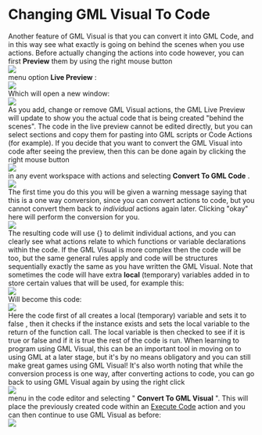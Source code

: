 # Changing GML Visual To Code

Another feature of GML Visual is that you can convert it into GML Code,
and in this way see what exactly is going on behind the scenes when you
use actions. Before actually changing the actions into code however, you
can first **Preview** them by using the right mouse button  
![](https://gms.magecorn.com/Manual/assets/Images/Icons/Icon_RMB.png)  
menu option **Live Preview** :  
![](https://gms.magecorn.com/Manual/assets/Images/Scripting_Reference/Drag_And_Drop/Overview/DnD_Preview_RMBMenu.png)  
Which will open a new window:  
![](https://gms.magecorn.com/Manual/assets/Images/Scripting_Reference/Drag_And_Drop/Overview/DnD_Preview.png)  
As you add, change or remove GML Visual actions, the GML Live Preview
will update to show you the actual code that is being created "behind
the scenes". The code in the live preview cannot be edited directly, but
you can select sections and copy them for pasting into GML scripts or
Code Actions (for example). If you decide that you want to convert the
GML Visual into code after seeing the preview, then this can be done
again by clicking the right mouse button  
![](https://gms.magecorn.com/Manual/assets/Images/Icons/Icon_RMB.png)  
in any event workspace with actions and selecting **Convert To GML
Code** .  
![](https://gms.magecorn.com/Manual/assets/Images/Scripting_Reference/Drag_And_Drop/Overview/DnD_Code_RMBMenu.png)  
The first time you do this you will be given a warning message saying
that this is a one way conversion, since you can convert actions to
code, but you cannot convert them back to *individual* actions again
later. Clicking "okay" here will perform the conversion for you.  
![](https://gms.magecorn.com/Manual/assets/Images/Scripting_Reference/Drag_And_Drop/Overview/DnD_Code.png)  
The resulting code will use {} to delimit individual actions, and you
can clearly see what actions relate to which functions or variable
declarations within the code. If the GML Visual is more complex then the
code will be too, but the same general rules apply and code will be
structures sequentially exactly the same as you have written the GML
Visual. Note that sometimes the code will have extra **local**
(temporary) variables added in to store certain values that will be
used, for example this:  
![](https://gms.magecorn.com/Manual/assets/Images/Scripting_Reference/Drag_And_Drop/Overview/DnD_InstanceExists.png)  
Will become this code:  
![](https://gms.magecorn.com/Manual/assets/Images/Scripting_Reference/Drag_And_Drop/Overview/DnD_Code_InstanceExists.png)  
Here the code first of all creates a local (temporary) variable and sets
it to false , then it checks if the instance exists and sets the local
variable to the return of the function call. The local variable is then
checked to see if it is true or false and if it is true the rest of the
code is run. When learning to program using GML Visual, this can be an
important tool in moving on to using GML at a later stage, but it's by
no means obligatory and you can still make great games using GML Visual!
It's also worth noting that while the conversion process is one way,
after converting actions to code, you can go back to using GML Visual
again by using the right click  
![](https://gms.magecorn.com/Manual/assets/Images/Icons/Icon_RMB.png)  
menu in the code editor and selecting " **Convert To GML Visual** ".
This will place the previously created code within an [Execute
Code](../Drag_And_Drop_Reference/Common/Execute_Code) action and you
can then continue to use GML Visual as before:  
![](https://gms.magecorn.com/Manual/assets/Images/Scripting_Reference/Drag_And_Drop/Overview/DnD_ExecuteCode.png)  
